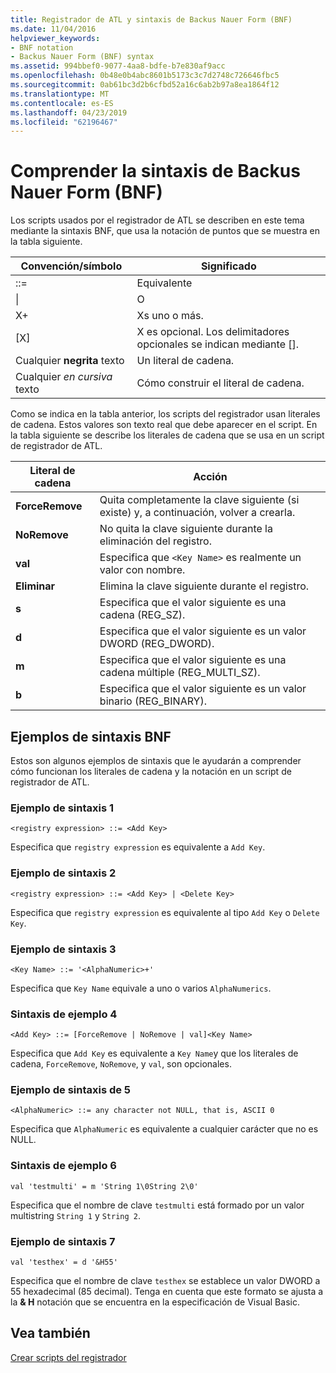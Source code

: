 ```yaml
---
title: Registrador de ATL y sintaxis de Backus Nauer Form (BNF)
ms.date: 11/04/2016
helpviewer_keywords:
- BNF notation
- Backus Nauer Form (BNF) syntax
ms.assetid: 994bbef0-9077-4aa8-bdfe-b7e830af9acc
ms.openlocfilehash: 0b48e0b4abc8601b5173c3c7d2748c726646fbc5
ms.sourcegitcommit: 0ab61bc3d2b6cfbd52a16c6ab2b97a8ea1864f12
ms.translationtype: MT
ms.contentlocale: es-ES
ms.lasthandoff: 04/23/2019
ms.locfileid: "62196467"
---
```

# <a name="understanding-backus-nauer-form-bnf-syntax"></a>Comprender la sintaxis de Backus Nauer Form (BNF)

Los scripts usados por el registrador de ATL se describen en este tema mediante la sintaxis BNF, que usa la notación de puntos que se muestra en la tabla siguiente.

|Convención/símbolo|Significado|
|------------------------|-------------|
|::=|Equivalente|
|&#124;|O|
|X+|Xs uno o más.|
|[X]|X es opcional. Los delimitadores opcionales se indican mediante \[].|
|Cualquier **negrita** texto|Un literal de cadena.|
|Cualquier *en cursiva* texto|Cómo construir el literal de cadena.|

Como se indica en la tabla anterior, los scripts del registrador usan literales de cadena. Estos valores son texto real que debe aparecer en el script. En la tabla siguiente se describe los literales de cadena que se usa en un script de registrador de ATL.

|Literal de cadena|Acción|
|--------------------|------------|
|**ForceRemove**|Quita completamente la clave siguiente (si existe) y, a continuación, volver a crearla.|
|**NoRemove**|No quita la clave siguiente durante la eliminación del registro.|
|**val**|Especifica que `<Key Name>` es realmente un valor con nombre.|
|**Eliminar**|Elimina la clave siguiente durante el registro.|
|**s**|Especifica que el valor siguiente es una cadena (REG_SZ).|
|**d**|Especifica que el valor siguiente es un valor DWORD (REG_DWORD).|
|**m**|Especifica que el valor siguiente es una cadena múltiple (REG_MULTI_SZ).|
|**b**|Especifica que el valor siguiente es un valor binario (REG_BINARY).|

## <a name="bnf-syntax-examples"></a>Ejemplos de sintaxis BNF

Estos son algunos ejemplos de sintaxis que le ayudarán a comprender cómo funcionan los literales de cadena y la notación en un script de registrador de ATL.

### <a name="syntax-example-1"></a>Ejemplo de sintaxis 1

```
<registry expression> ::= <Add Key>
```

Especifica que `registry expression` es equivalente a `Add Key`.

### <a name="syntax-example-2"></a>Ejemplo de sintaxis 2

```
<registry expression> ::= <Add Key> | <Delete Key>
```

Especifica que `registry expression` es equivalente al tipo `Add Key` o `Delete Key`.

### <a name="syntax-example-3"></a>Ejemplo de sintaxis 3

```
<Key Name> ::= '<AlphaNumeric>+'
```

Especifica que `Key Name` equivale a uno o varios `AlphaNumerics`.

### <a name="syntax-example-4"></a>Sintaxis de ejemplo 4

```
<Add Key> ::= [ForceRemove | NoRemove | val]<Key Name>
```

Especifica que `Add Key` es equivalente a `Key Name`y que los literales de cadena, `ForceRemove`, `NoRemove`, y `val`, son opcionales.

### <a name="syntax-example-5"></a>Ejemplo de sintaxis de 5

```
<AlphaNumeric> ::= any character not NULL, that is, ASCII 0
```

Especifica que `AlphaNumeric` es equivalente a cualquier carácter que no es NULL.

### <a name="syntax-example-6"></a>Sintaxis de ejemplo 6

```
val 'testmulti' = m 'String 1\0String 2\0'
```

Especifica que el nombre de clave `testmulti` está formado por un valor multistring `String 1` y `String 2`.

### <a name="syntax-example-7"></a>Ejemplo de sintaxis 7

```
val 'testhex' = d '&H55'
```

Especifica que el nombre de clave `testhex` se establece un valor DWORD a 55 hexadecimal (85 decimal). Tenga en cuenta que este formato se ajusta a la **& H** notación que se encuentra en la especificación de Visual Basic.

## <a name="see-also"></a>Vea también

[Crear scripts del registrador](../atl/creating-registrar-scripts.md)
